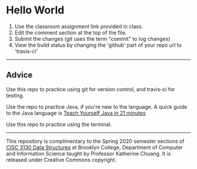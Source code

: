 # Hello World

1. Use the classroom assignment link provided in class.
2. Edit the comment section at the top of the file.
3. Submit the changes (git uses the term "commit" to log changes)
4. View the build status by changing the 'github' part of your repo url to 'travis-ci'

---
## Advice

Use this repo to practice using git for version control, and travis-ci for testing. 

Use the repo to practice Java, if you're new to the language. A quick guide to the Java language is [Teach Yourself Java in 21 minutes](https://fileadmin.cs.lth.se/cs/Education/EDA040/common/java21.pdf)

Use this repo to practice using the terminal.

---

This repository is complimentary to the Spring 2020 semester sections of [CISC 3130 Data Structures](https://libguides.brooklyn.cuny.edu/cisc3130) at Brooklyn College, Department of Computer and Information Science taught by Professor Katherine Chuang. It is released under Creative Commons copyright.
